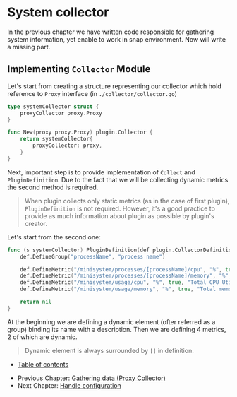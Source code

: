 # System collector

In the previous chapter we have written code responsible for gathering system information, yet enable to work in snap environment.
Now will write a missing part.  

## Implementing `Collector` Module

Let's start from creating a structure representing our collector which hold reference to `Proxy` interface (in `./collector/collector.go`)

```go
type systemCollector struct {
	proxyCollector proxy.Proxy
}

func New(proxy proxy.Proxy) plugin.Collector {
	return systemCollector{
		proxyCollector: proxy,
	}
}
```

Next, important step is to provide implementation of `Collect` and `PluginDefinition`.
Due to the fact that we will be collecting dynamic metrics the second method is required.

> When plugin collects only static metrics (as in the case of first plugin), `PluginDefinition` is not required. 
> However, it's a good practice to provide as much information about plugin as possible by plugin's creator. 

Let's start from the second one:
```go
func (s systemCollector) PluginDefinition(def plugin.CollectorDefinition) error {
	def.DefineGroup("processName", "process name")

	def.DefineMetric("/minisystem/processes/[processName]/cpu", "%", true, "CPU Utilization by current process")
	def.DefineMetric("/minisystem/processes/[processName]/memory", "%", true, "Memory Utilization by current process")
	def.DefineMetric("/minisystem/usage/cpu", "%", true, "Total CPU Utilization")
	def.DefineMetric("/minisystem/usage/memory", "%", true, "Total memory Utilization")

	return nil
}
```
At the beginning we are defining a dynamic element (ofter referred as a group) binding its name with a description.
Then we are defining 4 metrics, 2 of which are dynamic. 

> Dynamic element is always surrounded by `[]` in definition.




* [Table of contents](/tutorial/README.md)
- Previous Chapter: [Gathering data (Proxy Collector)](/tutorial/07-proxy/README.md)
- Next Chapter: [Handle configuration](/tutorial/09-config/README.md)

